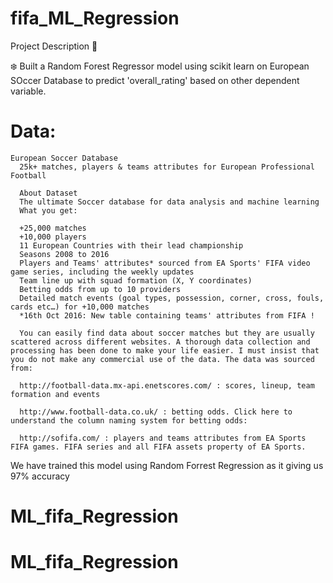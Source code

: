 # fifa_ML_Regression
Project Description 📄

❄️ Built a Random Forest Regressor model using scikit learn on European SOccer Database to predict 'overall_rating' based on other dependent variable.

# Data:
    European Soccer Database
      25k+ matches, players & teams attributes for European Professional Football

      About Dataset
      The ultimate Soccer database for data analysis and machine learning
      What you get:

      +25,000 matches
      +10,000 players
      11 European Countries with their lead championship
      Seasons 2008 to 2016
      Players and Teams' attributes* sourced from EA Sports' FIFA video game series, including the weekly updates
      Team line up with squad formation (X, Y coordinates)
      Betting odds from up to 10 providers
      Detailed match events (goal types, possession, corner, cross, fouls, cards etc…) for +10,000 matches
      *16th Oct 2016: New table containing teams' attributes from FIFA !

      You can easily find data about soccer matches but they are usually scattered across different websites. A thorough data collection and processing has been done to make your life easier. I must insist that you do not make any commercial use of the data. The data was sourced from:

      http://football-data.mx-api.enetscores.com/ : scores, lineup, team formation and events

      http://www.football-data.co.uk/ : betting odds. Click here to understand the column naming system for betting odds:

      http://sofifa.com/ : players and teams attributes from EA Sports FIFA games. FIFA series and all FIFA assets property of EA Sports.
      
We have trained this model using Random Forrest Regression as it giving us 97% accuracy
# ML_fifa_Regression
# ML_fifa_Regression
